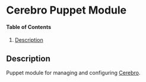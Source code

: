 # Cerebro Puppet Module

#### Table of Contents

1. [Description](#description)

## Description

Puppet module for managing and configuring [Cerebro](https://github.com/lmenezes/cerebro).
